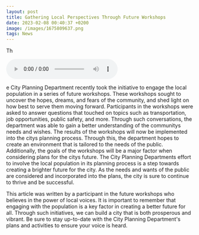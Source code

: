 ```yaml
--- 
layout: post 
title: Gathering Local Perspectives Through Future Workshops
date: 2023-02-08 00:40:37 +0200 
image: /images/1675809637.png
tags: News 
--- 
```


Th

<audio controls>
  <source src="/audios/1675809637.mp3" type="audio/mpeg">
  Your browser does not support the audio element.
</audio>


e City Planning Department recently took the initiative to engage the local population in a series of future workshops. These workshops sought to uncover the hopes, dreams, and fears of the community, and shed light on how best to serve them moving forward. Participants in the workshops were asked to answer questions that touched on topics such as transportation, job opportunities, public safety, and more. Through such conversations, the department was able to gain a better understanding of the communitys needs and wishes. The results of the workshops will now be implemented into the citys planning process. Through this, the department hopes to create an environment that is tailored to the needs of the public. Additionally, the goals of the workshops will be a major factor when considering plans for the citys future. The City Planning Departments effort to involve the local population in its planning process is a step towards creating a brighter future for the city. As the needs and wants of the public are considered and incorporated into the plans, the city is sure to continue to thrive and be successful.

This article was written by a participant in the future workshops who believes in the power of local voices. It is important to remember that engaging with the population is a key factor in creating a better future for all. Through such initiatives, we can build a city that is both prosperous and vibrant. Be sure to stay up-to-date with the City Planning Department's plans and activities to ensure your voice is heard. 